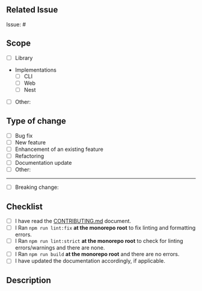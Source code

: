 ## Related Issue

<!-- Link related issues using the #<issue-number> syntax. You may also use closing keywords: https://docs.github.com/en/issues/tracking-your-work-with-issues/linking-a-pull-request-to-an-issue#linking-a-pull-request-to-an-issue-using-a-keyword -->

Issue: #

## Scope

<!-- Which part of the project is affected by the pull request? Check all that apply. -->

- [ ] Library
- Implementations
  - [ ] CLI
  - [ ] Web
  - [ ] Nest
- [ ] Other: <!-- Please specify -->

## Type of change

<!-- Please select the relevant option -->

- [ ] Bug fix
- [ ] New feature
- [ ] Enhancement of an existing feature
- [ ] Refactoring
- [ ] Documentation update
- [ ] Other: <!-- Please specify -->

---

<!-- Indicate whether the change is a breaking change -->

- [ ] Breaking change: <!-- If yes, please describe the impact -->


## Checklist

<!-- Please complete the following checklist -->

- [ ] I have read the [CONTRIBUTING.md](CONTRIBUTING.md) document.
- [ ] I Ran `npm run lint:fix` **at the monorepo root** to fix linting and formatting errors.
- [ ] I Ran `npm run lint:strict` **at the monorepo root** to check for linting errors/warnings and there are none.
- [ ] I Ran `npm run build` **at the monorepo root** and there are no errors.
- [ ] I have updated the documentation accordingly, if applicable.

## Description

<!-- Describe your change, the current and new behavior (if applicable)  -->
